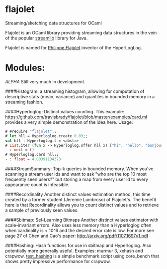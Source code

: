 flajolet
========

Streaming/sketching data structures for OCaml

Flajolet is an OCaml library providing streaming data structures in the vein of the popular
[streamlib](https://github.com/addthis/stream-lib) library for Java.

Flajolet is named for [Philippe Flajolet](http://algo.inria.fr/flajolet/) inventor of the HyperLogLog.

Modules:
=========

*ALPHA* 
Still very much in development.

####Histogram:
a streaming histogram, allowing for computation of descriptive stats (mean, variance) and
quantiles in bounded memory in a streaming fashion.

####Hyperloglog:
Distinct values counting. This example: https://github.com/travisbrady/flajolet/blob/master/examples/card.ml
provides a very simple demonstration of the idea here.
Usage:
```ocaml
# #require "flajolet";;
# let hll = Hyperloglog.create 0.03;;
val hll : Hyperloglog.t = <abstr>
# List.iter (fun x -> Hyperloglog.offer hll x) ["hi"; "hello"; "bonjour"; "salut"];;
- : unit = ()
# Hyperloglog.card hll;;
- : float = 4.00391134373
```

####StreamSummary:
Top-k queries in bounded memory.  When you've scanning a stream user ids and want to ask
"who are the top 10 most frequently seen users?" but storing a map from every user id to every
appearance count is infeasible.

####Recordinality
Another distinct values estimation method, this time created by a former student (Jeremie Lumbroso) of Flajolet's.
The benefit here is that Recordinality allows you to count distinct values and to retrieve a sample
of previously seen values.

####Sbitmap:
Sel-Learning Bitmaps
Another distinct values estimator with scale-invariant errors.  Also uses less memory than a 
Hyperloglog often when cardinality is < 10^6 and the desired error rate is low.
For more see page 27 of Chen and Cao's paper: 
http://arxiv.org/pdf/1107.1697v1.pdf

####Hashing:
Hash functions for use in sbitmap and Hyperloglog.  Also potentially more generally useful.
Examples: murmur 3, xxhash and crapwow.  [test_hashing](https://github.com/travisbrady/flajolet/blob/master/lib_test/test_hashing.ml) is a simple
benchmark script using core_bench that shows pretty impressive performance for crapwow.


